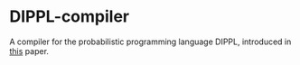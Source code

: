 # DIPPL-compiler
A compiler for the probabilistic programming language DIPPL, introduced in [this](http://starai.cs.ucla.edu/papers/HoltzenTPM19.pdf) paper.
